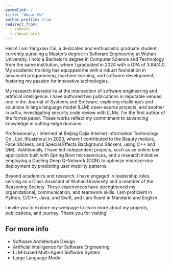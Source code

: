 ```yaml
---
permalink: /
title: "About Me"
author_profile: true
redirect_from: 
  - /about/
  - /about.html
---
```


Hello! I am Yangxiao Cai, a dedicated and enthusiastic graduate student currently pursuing a Master’s degree in Software Engineering at Wuhan University. I hold a Bachelor’s degree in Computer Science and Technology from the same institution, where I graduated in 2024 with a GPA of 3.84/4.0. My academic training has equipped me with a robust foundation in advanced programming, machine learning, and software development, fostering my passion for innovative technologies.

My research interests lie at the intersection of software engineering and artificial intelligence. I have authored two publications in reputable venues: one in the Journal of Systems and Software, exploring challenges and solutions in large language model (LLM) open-source projects, and another in arXiv, investigating security code review with LLMs. I'm the first author of the formal paper. These works reflect my commitment to advancing knowledge in cutting-edge domains.

Professionally, I interned at Beijing Dajia Internet Information Technology Co., Ltd. (Kuaishou) in 2023, where I contributed to the Beauty module, Face Stickers, and Special Effects Background Stickers, using C++ and QML. Additionally, I have led independent projects, such as an online taxi application built with Spring Boot microservices, and a research initiative employing a Dueling Deep Q-Network (DQN) to optimize microservice deployment by predicting user mobility patterns.

Beyond academics and research, I have engaged in leadership roles, serving as a Class Assistant at Wuhan University and a member of the Reasoning Society. These experiences have strengthened my organizational, communication, and teamwork skills. I am proficient in Python, C/C++, Java, and Swift, and I am fluent in Mandarin and English.

I invite you to explore my webpage to learn more about my projects, publications, and journey. Thank you for visiting!



For more info
------
* Software Architecture Design
* Artificial Intelligence for Software Engineering
* LLM-based Multi-Agent Software System
* Large Language Model
